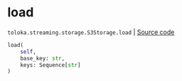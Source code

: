 # load
`toloka.streaming.storage.S3Storage.load` | [Source code](https://github.com/Toloka/toloka-kit/blob/v1.2.0.post1/src/streaming/storage.py#L224)

```python
load(
    self,
    base_key: str,
    keys: Sequence[str]
)
```

